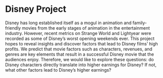 # Disney Project

Disney has long established itself as a mogul in animation and family-friendly movies
from the early stages of animation in the entertainment industry. However, recent metrics on
Strange World and Lightyear were recorded as some of Disney’s worst opening weekends ever.
This project hopes to reveal insights and discover factors that lead to Disney films’ high profits.
We predict that movie factors such as characters, revenues, and genres are key elements that
result in a successful Disney movie that the audiences enjoy. Therefore, we would like to explore
these questions: do Disney characters directly translate into higher earnings for Disney? If not,
what other factors lead to Disney’s higher earnings?

